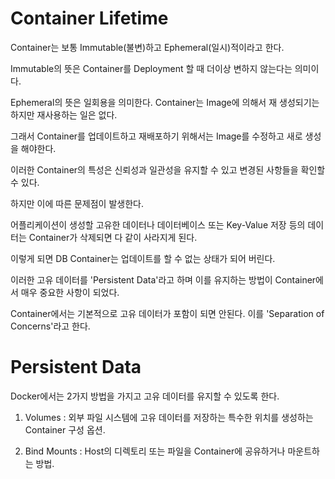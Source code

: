 # Container Lifetime

Container는 보통 Immutable(불변)하고 Ephemeral(일시)적이라고 한다.

Immutable의 뜻은 Container를 Deployment 할 때 더이상 변하지 않는다는 의미이다. 

Ephemeral의 뜻은 일회용을 의미한다. Container는 Image에 의해서 재 생성되기는 하지만 재사용하는 일은 없다.

그래서 Container를 업데이트하고 재배포하기 위해서는 Image를 수정하고 새로 생성을 해야한다.

이러한 Container의 특성은 신뢰성과 일관성을 유지할 수 있고 변경된 사항들을 확인할 수 있다.

하지만 이에 따른 문제점이 발생한다.

어플리케이션이 생성할 고유한 데이터나 데이터베이스 또는 Key-Value 저장 등의 데이터는 Container가 삭제되면 다 같이 사라지게 된다.

이렇게 되면 DB Container는 업데이트를 할 수 없는 상태가 되어 버린다.

이러한 고유 데이터를 'Persistent Data'라고 하며 이를 유지하는 방법이 Container에서 매우 중요한 사항이 되었다.

Container에서는 기본적으로 고유 데이터가 포함이 되면 안된다. 이를 'Separation of Concerns'라고 한다.

# Persistent Data

Docker에서는 2가지 방법을 가지고 고유 데이터를 유지할 수 있도록 한다.

1. Volumes : 외부 파일 시스템에 고유 데이터를 저장하는 특수한 위치를 생성하는 Container 구성 옵션.

2. Bind Mounts : Host의 디렉토리 또는 파일을 Container에 공유하거나 마운트하는 방법.

